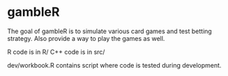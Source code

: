 
<!-- README.md is generated from README.Rmd. Please edit that file -->

# gambleR

<!-- badges: start -->
<!-- badges: end -->

The goal of gambleR is to simulate various card games and test betting
strategy. Also provide a way to play the games as well.

R code is in R/ C++ code is in src/

dev/workbook.R contains script where code is tested during development.
